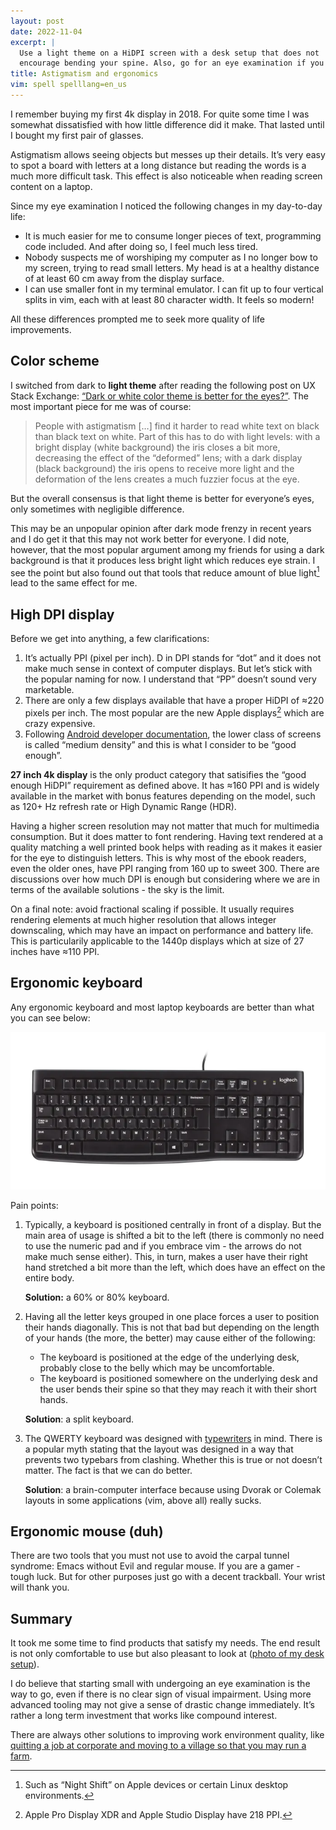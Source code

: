 ```yaml
---
layout: post
date: 2022-11-04
excerpt: |
  Use a light theme on a HiDPI screen with a desk setup that does not
  encourage bending your spine. Also, go for an eye examination if you can.
title: Astigmatism and ergonomics
vim: spell spelllang=en_us
---
```


I remember buying my first 4k display in 2018. For quite some time I was
somewhat dissatisfied with how little difference did it make. That lasted until
I bought my first pair of glasses.

Astigmatism allows seeing objects but messes up their details. It’s very easy to
spot a board with letters at a long distance but reading the words is a much
more difficult task. This effect is also noticeable when reading screen content
on a laptop.

Since my eye examination I noticed the following changes in my day-to-day life:

- It is much easier for me to consume longer pieces of text, programming code
  included. And after doing so, I feel much less tired.
- Nobody suspects me of worshiping my computer as I no longer bow to my screen,
  trying to read small letters. My head is at a healthy distance of at least 60
  cm away from the display surface.
- I can use smaller font in my terminal emulator. I can fit up to four vertical
  splits in vim, each with at least 80 character width. It feels so modern!

All these differences prompted me to seek more quality of life improvements.

## Color scheme

I switched from dark to **light theme** after reading the following post on UX
Stack Exchange: [“Dark or white color theme is better for the eyes?”][]. The
most important piece for me was of course:

> People with astigmatism \[…\] find it harder to read white text on black than
> black text on white. Part of this has to do with light levels: with a bright
> display (white background) the iris closes a bit more, decreasing the effect
> of the “deformed” lens; with a dark display (black background) the iris opens
> to receive more light and the deformation of the lens creates a much fuzzier
> focus at the eye.

But the overall consensus is that light theme is better for everyone’s eyes,
only sometimes with negligible difference.

This may be an unpopular opinion after dark mode frenzy in recent years and I do
get it that this may not work better for everyone. I did note, however, that the
most popular argument among my friends for using a dark background is that it
produces less bright light which reduces eye strain. I see the point but also
found out that tools that reduce amount of blue light[^1] lead to the same
effect for me.

## High DPI display

Before we get into anything, a few clarifications:

1.  It’s actually PPI (pixel per inch). D in DPI stands for “dot” and it does
    not make much sense in context of computer displays. But let’s stick with
    the popular naming for now. I understand that “PP” doesn’t sound very
    marketable.
2.  There are only a few displays available that have a proper HiDPI of ≈220
    pixels per inch. The most popular are the new Apple displays[^2] which are
    crazy expensive.
3.  Following [Android developer documentation][], the lower class of screens is
    called “medium density” and this is what I consider to be “good enough”.

**27 inch 4k display** is the only product category that satisifies the “good
enough HiDPI” requirement as defined above. It has ≈160 PPI and is widely
available in the market with bonus features depending on the model, such as 120+
Hz refresh rate or High Dynamic Range (HDR).

Having a higher screen resolution may not matter that much for multimedia
consumption. But it does matter to font rendering. Having text rendered at a
quality matching a well printed book helps with reading as it makes it easier
for the eye to distinguish letters. This is why most of the ebook readers, even
the older ones, have PPI ranging from 160 up to sweet 300. There are discussions
over how much DPI is enough but considering where we are in terms of the
available solutions - the sky is the limit.

On a final note: avoid fractional scaling if possible. It usually requires
rendering elements at much higher resolution that allows integer downscaling,
which may have an impact on performance and battery life. This is particularily
applicable to the 1440p displays which at size of 27 inches have ≈110 PPI.

## Ergonomic keyboard

Any ergonomic keyboard and most laptop keyboards are better than what you can
see below:

![Logitech K120][]

Pain points:

1.  Typically, a keyboard is positioned centrally in front of a display. But the
    main area of usage is shifted a bit to the left (there is commonly no need
    to use the numeric pad and if you embrace vim - the arrows do not make much
    sense either). This, in turn, makes a user have their right hand stretched a
    bit more than the left, which does have an effect on the entire body.

    **Solution:** a 60% or 80% keyboard.

2.  Having all the letter keys grouped in one place forces a user to position
    their hands diagonally. This is not that bad but depending on the length of
    your hands (the more, the better) may cause either of the following:

    - The keyboard is positioned at the edge of the underlying desk, probably
      close to the belly which may be uncomfortable.
    - The keyboard is positioned somewhere on the underlying desk and the user
      bends their spine so that they may reach it with their short hands.

    **Solution**: a split keyboard.

3.  The QWERTY keyboard was designed with [typewriters][] in mind. There is a
    popular myth stating that the layout was designed in a way that prevents two
    typebars from clashing. Whether this is true or not doesn’t matter. The fact
    is that we can do better.

    **Solution**: a brain-computer interface because using Dvorak or Colemak
    layouts in some applications (vim, above all) really sucks.

## Ergonomic mouse (duh)

There are two tools that you must not use to avoid the carpal tunnel syndrome:
Emacs without Evil and regular mouse. If you are a gamer - tough luck. But for
other purposes just go with a decent trackball. Your wrist will thank you.

## Summary

It took me some time to find products that satisfy my needs. The end result is
not only comfortable to use but also pleasant to look at ([photo of my desk
setup][]).

I do believe that starting small with undergoing an eye examination is the way
to go, even if there is no clear sign of visual impairment. Using more advanced
tooling may not give a sense of drastic change immediately. It’s rather a long
term investment that works like compound interest.

There are always other solutions to improving work environment quality, like
[quitting a job at corporate and moving to a village so that you may run a
farm][].

[^1]: Such as “Night Shift” on Apple devices or certain Linux desktop
    environments.

[^2]: Apple Pro Display XDR and Apple Studio Display have 218 PPI.

  [“Dark or white color theme is better for the eyes?”]: https://ux.stackexchange.com/a/53268
  [Android developer documentation]: https://developer.android.com/training/multiscreen/screendensities#TaskProvideAltBmp
  [Logitech K120]: /assets/k120.md.png
  [typewriters]: https://en.wikipedia.org/wiki/Typewriter
  [photo of my desk setup]: /assets/sienkiewicza.md.png
  [quitting a job at corporate and moving to a village so that you may run a farm]:
    https://www.stardewvalley.net/
